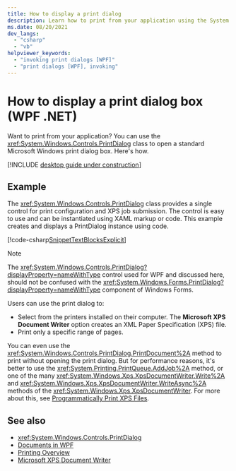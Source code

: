 ```yaml
---
title: How to display a print dialog
description: Learn how to print from your application using the System.Windows.Controls.PrintDialog class to open a standard Microsoft Windows print dialog box.
ms.date: 08/20/2021
dev_langs: 
  - "csharp"
  - "vb"
helpviewer_keywords: 
  - "invoking print dialogs [WPF]"
  - "print dialogs [WPF], invoking"
---
```


# How to display a print dialog box (WPF .NET)

Want to print from your application? You can use the <xref:System.Windows.Controls.PrintDialog> class to open a standard Microsoft Windows print dialog box. Here's how.

[!INCLUDE [desktop guide under construction](../../includes/desktop-guide-preview-note.md)]

## Example

The <xref:System.Windows.Controls.PrintDialog> class provides a single control for print configuration and XPS job submission. The control is easy to use and can be instantiated using XAML markup or code. This example creates and displays a PrintDialog instance using code.

[!code-csharp[SnippetTextBlocksExplicit](./snippets/how-to-display-print-dialog/csharp/MainWindow.xaml.cs)]
  
> [!NOTE]
> The <xref:System.Windows.Controls.PrintDialog?displayProperty=nameWithType> control used for WPF and discussed here, should not be confused with the <xref:System.Windows.Forms.PrintDialog?displayProperty=nameWithType> component of Windows Forms.  
  
Users can use the print dialog to:

- Select from the printers installed on their computer. The **Microsoft XPS Document Writer** option creates an XML Paper Specification (XPS) file.
- Print only a specific range of pages.

You can even use the <xref:System.Windows.Controls.PrintDialog.PrintDocument%2A> method to print without opening the print dialog. But for performance reasons, it's better to use the <xref:System.Printing.PrintQueue.AddJob%2A> method, or one of the many <xref:System.Windows.Xps.XpsDocumentWriter.Write%2A> and <xref:System.Windows.Xps.XpsDocumentWriter.WriteAsync%2A> methods of the <xref:System.Windows.Xps.XpsDocumentWriter>. For more about this, see [Programmatically Print XPS Files](\how-to-print-xps-files.md).
  
## See also

- <xref:System.Windows.Controls.PrintDialog>
- [Documents in WPF](/framework/wpf/advanced/documents-in-wpf.md)
- [Printing Overview](printing-overview.md)
- [Microsoft XPS Document Writer](/windows/win32/printdocs/microsoft-xps-document-writer)
